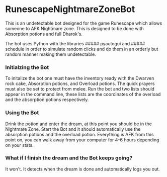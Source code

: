 # RunescapeNightmareZoneBot

This is an undetectable bot designed for the game Runescape which allows someone to AFK Nightmare zone. This is designed to be done with Absorption potions and full Dharok's.

The bot uses Python with the libraries ##### pyautogui and ##### schedule in order to simulate random clicks and do them in an orderly but random manner making them undetectable.

### Initialzing the Bot

To initalize the bot one must have the inventory ready with the Dwarven rock cake, Absorption potions, and Overload potions. The quick prayers must also be set to protect from melee. Run the bot and two lists should appear in the command line, these lists are the coordinates of the overload and the absorption potions respectively.

### Using the Bot

Drink the potion and enter the dream, at this point you should be in the Nightmare Zone. Start the Bot and it should automatically use the absorption potions and the overload potion. Everything is AFK from this point on, you can walk away from your computer for 4-6 hours depending on your stats.

### What if I finish the dream and the Bot keeps going?

It won't. It detects when the dream is done and automatically logs you out. 
